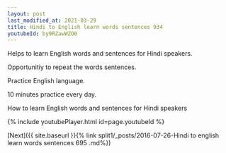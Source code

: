 ```yaml
---
layout: post
last_modified_at: 2021-03-29
title: Hindi to English learn words sentences 934 
youtubeId: by9RZawWZO0
---
```

 
 
Helps to learn English words and sentences for Hindi speakers.

Opportunitiy to repeat the words sentences. 

Practice English language. 
 
10 minutes practice every day. 
 
How to learn English words and sentences for Hindi speakers 
 
{% include youtubePlayer.html id=page.youtubeId %}
 
 
[Next]({{ site.baseurl }}{% link  split1/_posts/2016-07-26-Hindi to english learn words sentences 695 .md%})
 

